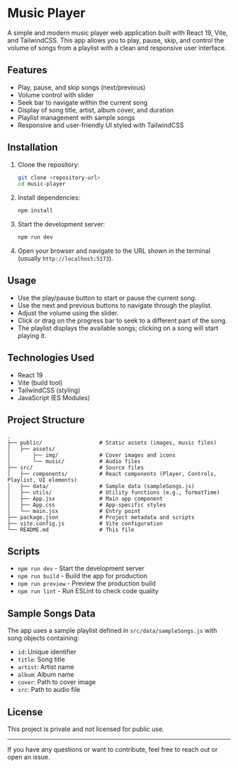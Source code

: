 # Music Player

A simple and modern music player web application built with React 19, Vite, and TailwindCSS. This app allows you to play, pause, skip, and control the volume of songs from a playlist with a clean and responsive user interface.

## Features

- Play, pause, and skip songs (next/previous)
- Volume control with slider
- Seek bar to navigate within the current song
- Display of song title, artist, album cover, and duration
- Playlist management with sample songs
- Responsive and user-friendly UI styled with TailwindCSS

## Installation

1. Clone the repository:
   ```bash
   git clone <repository-url>
   cd music-player
   ```

2. Install dependencies:
   ```bash
   npm install
   ```

3. Start the development server:
   ```bash
   npm run dev
   ```

4. Open your browser and navigate to the URL shown in the terminal (usually `http://localhost:5173`).

## Usage

- Use the play/pause button to start or pause the current song.
- Use the next and previous buttons to navigate through the playlist.
- Adjust the volume using the slider.
- Click or drag on the progress bar to seek to a different part of the song.
- The playlist displays the available songs; clicking on a song will start playing it.

## Technologies Used

- React 19
- Vite (build tool)
- TailwindCSS (styling)
- JavaScript (ES Modules)

## Project Structure

```
.
├── public/                  # Static assets (images, music files)
│   ├── assets/
│       ├── img/             # Cover images and icons
│       └── music/           # Audio files
├── src/                     # Source files
│   ├── components/          # React components (Player, Controls, Playlist, UI elements)
│   ├── data/                # Sample data (sampleSongs.js)
│   ├── utils/               # Utility functions (e.g., formatTime)
│   ├── App.jsx              # Main app component
│   ├── App.css              # App-specific styles
│   └── main.jsx             # Entry point
├── package.json             # Project metadata and scripts
├── vite.config.js           # Vite configuration
└── README.md                # This file
```

## Scripts

- `npm run dev` - Start the development server
- `npm run build` - Build the app for production
- `npm run preview` - Preview the production build
- `npm run lint` - Run ESLint to check code quality

## Sample Songs Data

The app uses a sample playlist defined in `src/data/sampleSongs.js` with song objects containing:

- `id`: Unique identifier
- `title`: Song title
- `artist`: Artist name
- `album`: Album name
- `cover`: Path to cover image
- `src`: Path to audio file

## License

This project is private and not licensed for public use.

---

If you have any questions or want to contribute, feel free to reach out or open an issue.
